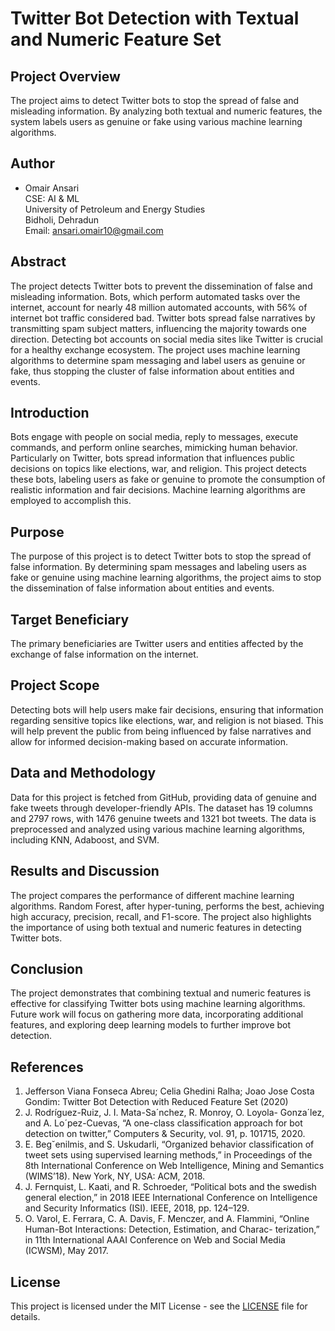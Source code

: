 # Twitter Bot Detection with Textual and Numeric Feature Set

## Project Overview
The project aims to detect Twitter bots to stop the spread of false and misleading information. By analyzing both textual and numeric features, the system labels users as genuine or fake using various machine learning algorithms.

## Author
- Omair Ansari  
  CSE: AI & ML  
  University of Petroleum and Energy Studies  
  Bidholi, Dehradun  
  Email: ansari.omair10@gmail.com

## Abstract
The project detects Twitter bots to prevent the dissemination of false and misleading information. Bots, which perform automated tasks over the internet, account for nearly 48 million automated accounts, with 56% of internet bot traffic considered bad. Twitter bots spread false narratives by transmitting spam subject matters, influencing the majority towards one direction. Detecting bot accounts on social media sites like Twitter is crucial for a healthy exchange ecosystem. The project uses machine learning algorithms to determine spam messaging and label users as genuine or fake, thus stopping the cluster of false information about entities and events.

## Introduction
Bots engage with people on social media, reply to messages, execute commands, and perform online searches, mimicking human behavior. Particularly on Twitter, bots spread information that influences public decisions on topics like elections, war, and religion. This project detects these bots, labeling users as fake or genuine to promote the consumption of realistic information and fair decisions. Machine learning algorithms are employed to accomplish this.

## Purpose
The purpose of this project is to detect Twitter bots to stop the spread of false information. By determining spam messages and labeling users as fake or genuine using machine learning algorithms, the project aims to stop the dissemination of false information about entities and events.

## Target Beneficiary
The primary beneficiaries are Twitter users and entities affected by the exchange of false information on the internet.

## Project Scope
Detecting bots will help users make fair decisions, ensuring that information regarding sensitive topics like elections, war, and religion is not biased. This will help prevent the public from being influenced by false narratives and allow for informed decision-making based on accurate information.

## Data and Methodology
Data for this project is fetched from GitHub, providing data of genuine and fake tweets through developer-friendly APIs. The dataset has 19 columns and 2797 rows, with 1476 genuine tweets and 1321 bot tweets. The data is preprocessed and analyzed using various machine learning algorithms, including KNN, Adaboost, and SVM.

## Results and Discussion
The project compares the performance of different machine learning algorithms. Random Forest, after hyper-tuning, performs the best, achieving high accuracy, precision, recall, and F1-score. The project also highlights the importance of using both textual and numeric features in detecting Twitter bots.

## Conclusion
The project demonstrates that combining textual and numeric features is effective for classifying Twitter bots using machine learning algorithms. Future work will focus on gathering more data, incorporating additional features, and exploring deep learning models to further improve bot detection.

## References
1. Jefferson Viana Fonseca Abreu; Celia Ghedini Ralha; Joao Jose Costa Gondim: Twitter Bot Detection with Reduced Feature Set (2020)
2. J. Rodríguez-Ruiz, J. I. Mata-Sa´nchez, R. Monroy, O. Loyola- Gonza´lez, and A. Lo´pez-Cuevas, “A one-class classification approach for bot detection on twitter,” Computers & Security, vol. 91, p. 101715, 2020.
3. E. Beg˘enilmis¸ and S. Uskudarli, “Organized behavior classification of tweet sets using supervised learning methods,” in Proceedings of the 8th International Conference on Web Intelligence, Mining and Semantics (WIMS’18). New York, NY, USA: ACM, 2018.
4. J. Fernquist, L. Kaati, and R. Schroeder, “Political bots and the swedish general election,” in 2018 IEEE International Conference on Intelligence and Security Informatics (ISI). IEEE, 2018, pp. 124–129.
5. O. Varol, E. Ferrara, C. A. Davis, F. Menczer, and A. Flammini, “Online Human-Bot Interactions: Detection, Estimation, and Charac- terization,” in 11th International AAAI Conference on Web and Social Media (ICWSM), May 2017.

## License
This project is licensed under the MIT License - see the [LICENSE](LICENSE) file for details.

